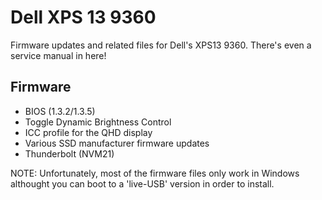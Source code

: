 # Dell XPS 13 9360

Firmware updates and related files for Dell's XPS13 9360. There's
even a service manual in here!

## Firmware

* BIOS (1.3.2/1.3.5)
* Toggle Dynamic Brightness Control
* ICC profile for the QHD display
* Various SSD manufacturer firmware updates
* Thunderbolt (NVM21)

NOTE: Unfortunately, most of the firmware files only work in Windows
althought you can boot to a 'live-USB' version in order to install.
